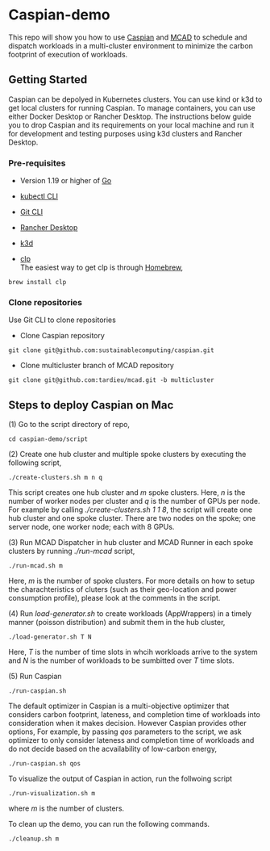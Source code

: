 # Caspian-demo
This repo will show you how to use [Caspian](https://github.com/sustainablecomputing/caspian) and [MCAD](https://github.com/project-codeflare/mcad/tree/033081131d23ba30ccf86d7cd7cc63006a51c92d) to schedule and dispatch workloads in a multi-cluster environment to minimize the carbon footprint of execution of workloads. 
## Getting Started 
Caspian can be depolyed in Kubernetes clusters. You can use kind or k3d to get  local clusters for running Caspian. To manage containers, you can use either Docker Desktop or Rancher Desktop. The instructions below guide you to drop Caspian and its requirements on your local machine and run it for development and testing purposes using k3d clusters and Rancher Desktop.

### Pre-requisites
- Version 1.19 or higher of [Go](https://go.dev/dl/)

- [kubectl CLI](https://kubernetes.io/docs/tasks/tools/install-kubectl-macos/)
- [Git CLI](https://git-scm.com/book/en/v2/Getting-Started-Installing-Git)
- [Rancher Desktop](https://docs.rancherdesktop.io/getting-started/installation/)
- [k3d](https://k3d.io/v5.6.0/#install-script)

- [clp](https://github.com/lanl/clp)<br>
The easiest way to get clp is through [Homebrew](https://brew.sh/),
```
brew install clp
``` 
### Clone  repositories
Use Git CLI to clone repositories

-  Clone Caspian repository
```
git clone git@github.com:sustainablecomputing/caspian.git
```

- Clone multicluster branch of MCAD repository
```
git clone git@github.com:tardieu/mcad.git -b multicluster
```

## Steps to deploy Caspian on Mac
(1) Go to the script directory of repo,
```
cd caspian-demo/script
```

(2) Create one hub cluster and multiple spoke clusters by executing the following script, 

```
./create-clusters.sh m n q
```
This script creates one hub cluster and *m* spoke clusters. Here, *n* is the number of worker nodes per cluster and *q* is the number of GPUs per node. For example by calling *./create-clusters.sh 1 1 8*, the script will create one hub cluster and one spoke cluster. There are two nodes on the spoke; one server node, one worker node; each with 8 GPUs.

(3) Run MCAD Dispatcher in hub cluster and MCAD Runner in each spoke clusters by running *./run-mcad* script, 

```
./run-mcad.sh m 
```
Here, *m* is the number of spoke clusters. For more details on how to setup the charachteristics of cluters (such as their geo-location and power consumption profile), please look at the comments in the script.

(4) Run *load-generator.sh* to create workloads (AppWrappers) in a timely manner (poisson distribution) and submit them in the hub cluster,

```
./load-generator.sh T N
```
Here, *T* is the number of time slots in whcih workloads arrive to the system and *N* is the number of workloads to be sumbitted over *T* time slots.

(5) Run Caspian 

```
./run-caspian.sh 
```
The default optimizer in Caspian is a multi-objective optimizer that considers carbon footprint, lateness, and completion time of workloads into consideration when it makes decision. However Caspian provides other options, For example, by passing *qos* parameters to the script, we ask optimizer to only consider lateness and completion time of workloads and do not decide based on the acvailability of low-carbon energy,

```
./run-caspian.sh qos
```

To visualize the output of Caspian in action, run the follwoing script
```
./run-visualization.sh m
```
where *m* is the number of clusters.

To clean up the demo, you can run the following commands.

```
./cleanup.sh m
```
